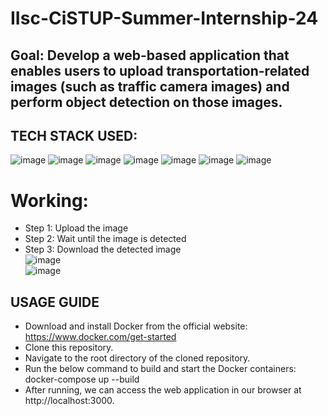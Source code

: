 # IIsc-CiSTUP-Summer-Internship-24
## Goal: Develop a web-based application that enables users to upload transportation-related images (such as traffic camera images) and perform object detection on those images.
## TECH STACK USED: 
![image](https://github.com/subash-ghub/IIsc---CiSTUP-Summer-Internship-24/assets/104593776/7191564c-cbee-4cea-a643-da691febcf76) ![image](https://github.com/subash-ghub/IIsc---CiSTUP-Summer-Internship-24/assets/104593776/bf46f6c2-a307-4bb9-8ee6-43f725713d09) ![image](https://github.com/subash-ghub/IIsc---CiSTUP-Summer-Internship-24/assets/104593776/639ca88b-92f8-4b09-a458-97744db18d9b) ![image](https://github.com/subash-ghub/IIsc---CiSTUP-Summer-Internship-24/assets/104593776/fb2b1379-7ad3-436c-ac68-67be12eaf08b) ![image](https://github.com/subash-ghub/IIsc---CiSTUP-Summer-Internship-24/assets/104593776/e85773e4-55d7-453f-92c0-e75f2b46bac8) ![image](https://github.com/subash-ghub/IIsc---CiSTUP-Summer-Internship-24/assets/104593776/7cc0c605-0566-4946-a77d-cca8aedc7fe1) ![image](https://github.com/subash-ghub/IIsc---CiSTUP-Summer-Internship-24/assets/104593776/49b39241-ba7f-4c58-ad82-e4b36f05abdd)

# Working:
 * Step 1: Upload the image
 * Step 2: Wait until the image is detected
 * Step 3: Download the detected image  
![image](https://github.com/subash-ghub/IIsc---CiSTUP-Summer-Internship-24/assets/104593776/b3dba639-67a9-4f24-99d3-461154a4338e) <br>
 ![image](https://github.com/subash-ghub/IIsc---CiSTUP-Summer-Internship-24/assets/104593776/3db18363-3fc1-4500-88d9-df2402f0a011)




 
 



## USAGE GUIDE
- Download and install Docker from the official website: https://www.docker.com/get-started
- Clone this repository.
- Navigate to the root directory of the cloned repository.
- Run the below command to build and start the Docker containers: <br>
  docker-compose up --build
- After running, we can access the web application in our browser at http://localhost:3000.
